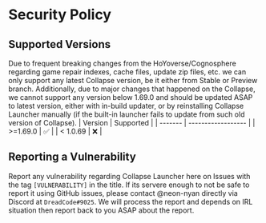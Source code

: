 # Security Policy

## Supported Versions
Due to frequent breaking changes from the HoYoverse/Cognosphere regarding game repair indexes, cache files, update zip files, etc. we can only support any latest Collapse version, be it either from Stable or Preview branch.
Additionally, due to major changes that happened on the Collapse, we cannot support any version below 1.69.0 and should be updated ASAP to latest version, either with in-build updater, or by reinstalling Collapse Launcher manually (if the built-in launcher fails to update from such old version of Collapse).
| Version   | Supported          |
| -------   | ------------------ |
| >=1.69.0  | :white_check_mark: |
| < 1.0.69  | :x:                |


## Reporting a Vulnerability
Report any vulnerability regarding Collapse Launcher here on Issues with the tag `[VULNERABILITY]` in the title. If its servere enough to not be safe to report it using GitHub issues, please contact @neon-nyan directly via Discord at `DreadCode#9025`.
We will process the report and depends on IRL situation then report back to you ASAP about the report.